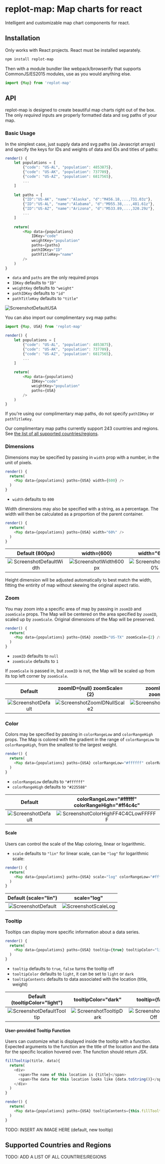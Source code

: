 # replot-map: Map charts for react
Intelligent and customizable map chart components for react.

## Installation
Only works with React projects. React must be installed separately.
```bash
npm install replot-map
```

Then with a module bundler like webpack/browserify that supports CommonJS/ES2015
modules, use as you would anything else.

```javascript
import {Map} from 'replot-map'
```

## API
replot-map is designed to create beautiful map charts right out of the box.
The only *required* inputs are properly formatted data and svg paths of your map.

### Basic Usage
In the simplest case, just supply data and svg paths (as Javascript arrays) and specify the
keys for IDs and weights of data and IDs and titles of paths:

``` javascript
render() {
    let populations = [
        {"code": "US-AL", "population": 4853875},
        {"code": "US-AK", "population": 737709},
        {"code": "US-AZ", "population": 6817565},
        ...
    ]
    
    let paths = [
    	{"ID":"US-AK", "name":"Alaska", "d":"M456.18,...,731.03z"},
        {"ID":"US-AL", "name":"Alabama", "d":"M955.38,...,481.61z"},
        {"ID":"US-AZ", "name":"Arizona", "d":"M533.89,...,320.29z"},
        ...
    ]
    
    return(
        <Map data={populations}
            IDKey="code"
            weightKey="population"
            paths={paths}
            pathIDKey="ID"
            pathTitleKey="name"
        />
    )
}
```

- `data` and `paths` are the only required props
- `IDKey` defaults to `"ID"`
- `weightKey` defaults to `"weight"`
- `pathIDKey` defaults to `"id"`
- `pathTitleKey` defaults to `"title"`

![ScreenshotDefaultUSA](img/default.png)

You can also import our complimentary svg map paths:

``` javascript
import {Map, USA} from 'replot-map'
```
``` javascript
render() {
    let populations = [
        {"code": "US-AL", "population": 4853875},
        {"code": "US-AK", "population": 737709},
        {"code": "US-AZ", "population": 6817565},
        ...
    ]
    
    return(
        <Map data={populations}
            IDKey="code"
            weightKey="population"
            paths={USA}
        />
    )
}
```

If you're using our complimentary map paths, do not specify `pathIDKey` or `pathTitleKey`.

Our complimentary map paths currently support 243 countries and regions. See [the list of all supported countries/regions](#supported-countries-and-regions).

### Dimensions
Dimensions may be specified by passing in `width` prop with a number, in the unit of pixels.

```javascript
render() {
  return(
    <Map data={populations} paths={USA} width={600} />
  )
}
```

- `width` defaults to `800`

Width dimensions may also be specified with a string, as a percentage. The width
will then be calculated as a proportion of the parent container.

```javascript
render() {
  return(
    <Map data={populations} paths={USA} width="60%" />
  )
}
```

 Default (800px)            | width={600}               | width="60%"              
:-------------------------:|:-------------------------:|:-------------------------:
![ScreenshotDefaultWidth](img/width_default.png) | ![ScreenshotWidth600px](img/width_600px.png) | ![ScreenshotWidth60%](img/width_60percent.png)

Height dimension will be adjusted automatically to best match the width, fitting the entirity of map without skewing the original aspect ratio.

### Zoom
You may zoom into a specific area of map by passing in `zoomID` and `zoomScale` props. The Map will be centered on the area specified by `zoomID`, scaled up by `zoomScale`. Original dimensions of the Map will be preserved.

```javascript
render() {
  return(
    <Map data={populations} paths={USA} zoomID="US-TX" zoomScale={2} />
  )
}
```

- `zoomID` defaults to `null`
- `zoomScale` defaults to `1`

If `zoomScale` is passed in, but `zoomID` is not, the Map will be scaled up from its top left corner by `zoomScale`.

 Default                   |zoomID={null} zoomScale={2}|zoomID="US-TX" zoomScale={2}         
:-------------------------:|:-------------------------:|:-------------------------:
![ScreenshotDefault](img/default.png) | ![ScreenshotZoomIDNullScale2](img/zoom_scale_2_ID_null.png) | ![ScreenshotZoomIDTexasScale2](img/zoom_scale_2_ID_US-TX.png)

### Color
Colors may be specified by passing in `colorRangeLow` and `colorRangeHigh` props. The Map is colored with the gradient in the range of `colorRangeLow` to `colorRangeHigh`, from the smallest to the largest weight. 

```javascript
render() {
  return(
    <Map data={populations} paths={USA} colorRangeLow="#ffffff" colorRangeHigh="#ff4c4c" />
  )
}
```

- `colorRangeLow` defaults to `"#ffffff"`
- `colorRangeHigh` defaults to `"#225588"`

 Default                   |colorRangeLow="#ffffff" colorRangeHigh="#ff4c4c"         
:-------------------------:|:-------------------------:
![ScreenshotDefault](img/default.png) | ![ScreenshotColorHighFF4C4CLowFFFFFF](img/color_high_FF4C4C_low_ffffff.png)

#### Scale
Users can control the scale of the Map coloring, linear or logarithmic.

- `scale` defaults to `"lin"` for linear scale, can be `"log"` for logarithmic scale:

```javascript
render() {
  return(
    <Map data={populations} paths={USA} scale="log" colorRangeLow="#ffffff" colorRangeHigh="#225588" />
  )
}
```

 Default (scale="lin")     | scale="log"     
:-------------------------:|:-------------------------:
![ScreenshotDefault](img/default.png) | ![ScreenshotScaleLog](img/scale_log.png)

### Tooltip
Tooltips can display more specific information about a data series.

```javascript
render() {
  return(
    <Map data={populations} paths={USA} tooltip={true} tooltipColor="light" />
  )
}
```

- `tooltip` defaults to `true`, `false` turns the tooltip off
- `tooltipColor` defaults to `light`, it can be set to `light` or `dark`
- `tooltipContents` defaults to data associated with the location (title, weight)

Default (tooltipColor="light")|tooltipColor="dark"|tooltip={false}   
:-------------------------:|:-------------------------:|:-------------------------:
![ScreenshotDefaultTooltip](img/tooltip_light.png) | ![ScreenshotTooltipDark](img/tooltip_dark.png) | ![ScreenshotTooltipOff](img/tooltip_off.png)

#### User-provided Tooltip Function
Users can customize what is displayed inside the tooltip with a function. Expected arguments to the function are the title of the location and the data for the specific location hovered over. The function should return JSX.

```javascript
fillTooltip(title, data){
  return(
    <div>      
      <span>The name of this location is {title}</span>
      <span>The data for this location looks like {data.toString()}</span>
    </div>
  )
}

render() {
  return(
    <Map data={populations} paths={USA} tooltipContents={this.fillTooltip} />
  )
}
```

TODO: INSERT AN IMAGE HERE (default, new tooltip)

## Supported Countries and Regions

TODO: ADD A LIST OF ALL COUNTRIES/REGIONS
